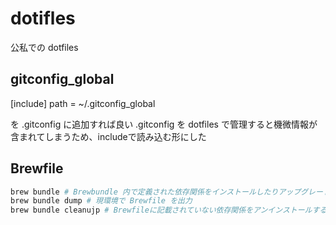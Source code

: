 # dotifles

公私での dotfiles

## gitconfig_global

[include]
  path = ~/.gitconfig_global

を .gitconfig に追加すれば良い
.gitconfig を dotfiles で管理すると機微情報が含まれてしまうため、includeで読み込む形にした

## Brewfile

```sh
brew bundle # Brewbundle 内で定義された依存関係をインストールしたりアップグレードする
brew bundle dump # 現環境で Brewfile を出力
brew bundle cleanujp # Brewfileに記載されていない依存関係をアンインストールする
```
